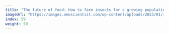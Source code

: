 ```yaml
---
title: "The future of food: How to farm insects for a growing population"
imageUrl: "https://images.newscientist.com/wp-content/uploads/2023/01/13143758/ynsect_insect_farm-8-1-scaled-e1673620748598.jpg?width=600"
index: 59
weight: 59
---
```

